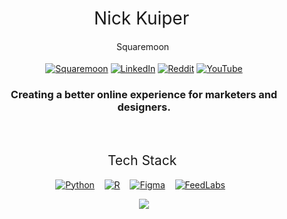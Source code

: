 <h1 style="font-weight:normal" align="center">
  &nbsp;Nick Kuiper &nbsp;
</h1>
<h4 style="font-weight:normal" align="center">
  &nbsp;Squaremoon &nbsp;
</h4>


<div align="center">

[![Squaremoon](https://storage.googleapis.com/image_hosting_sqm/squaremoon.svg)](https://www.squaremoon.nl/) [![LinkedIn](https://img.shields.io/badge/LinkedIn-%230077B5.svg?logo=linkedin&logoColor=white)](https://linkedin.com/in/nickkuiper11) [![Reddit](https://img.shields.io/badge/Reddit-%23FF4500.svg?logo=Reddit&logoColor=white)](https://reddit.com/user/nickkuiper11) [![YouTube](https://img.shields.io/badge/YouTube-%23FF0000.svg?logo=YouTube&logoColor=white)](https://www.youtube.com/channel/UCIJQakRtC6Hk4MH0vQEDuQA)


<h3 align="center">
  Creating a better online experience for marketers and designers.
</h3>
<br>

</div>

<h2 style="font-weight:normal" align="center">
  &nbsp;Tech Stack &nbsp;
</h2>

<div align="center">
<a href="https://www.figma.com/community/plugin/1085928256238166159/FeedLabs"><img border="0" alt="Python" src="https://img.shields.io/badge/python-292525?style=for-the-badge&logo=python&logoColor=white"></a>&nbsp;&nbsp;&nbsp;
<a href="https://www.figma.com/community/plugin/1085928256238166159/FeedLabs"><img border="0" alt="R" src="https://img.shields.io/badge/r-292525.svg?style=for-the-badge&logo=r&logoColor=white"></a>&nbsp;&nbsp;&nbsp;
<a href="https://www.figma.com/community/plugin/1085928256238166159/FeedLabs"><img border="0" alt="Figma" src="https://img.shields.io/badge/figma-292525.svg?style=for-the-badge&logo=figma&logoColor=white"></a>&nbsp;&nbsp;&nbsp;
<a href="https://www.figma.com/community/plugin/1085928256238166159/FeedLabs"><img border="0" alt="FeedLabs" src="https://storage.googleapis.com/image_hosting_sqm/feedlabs.svg"></a>&nbsp;&nbsp;&nbsp;
<div>

![](https://storage.googleapis.com/image_hosting_sqm/Banner%20Github.png)
